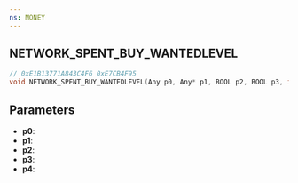 ```yaml
---
ns: MONEY
---
```

## NETWORK_SPENT_BUY_WANTEDLEVEL

```c
// 0xE1B13771A843C4F6 0xE7CB4F95
void NETWORK_SPENT_BUY_WANTEDLEVEL(Any p0, Any* p1, BOOL p2, BOOL p3, int p4);
```


## Parameters
* **p0**: 
* **p1**: 
* **p2**: 
* **p3**: 
* **p4**: 
